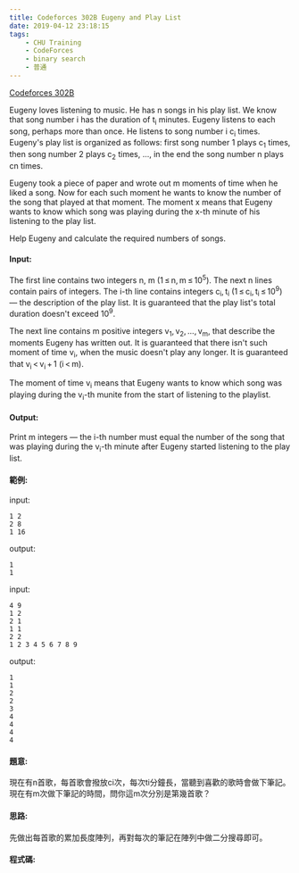 ```yaml
---
title: Codeforces 302B Eugeny and Play List
date: 2019-04-12 23:18:15
tags:
    - CHU Training
    - CodeForces
    - binary search 
    - 普通
---
```

[Codeforces 302B](https://codeforces.com/problemset/problem/302/B)
<!-- more -->
Eugeny loves listening to music. He has n songs in his play list. We know that song number i has the duration of t<sub>i</sub> minutes. Eugeny listens to each song, perhaps more than once. He listens to song number i c<sub>i</sub> times. Eugeny's play list is organized as follows: first song number 1 plays c<sub>1</sub> times, then song number 2 plays c<sub>2</sub> times, ..., in the end the song number n plays cn times.

Eugeny took a piece of paper and wrote out m moments of time when he liked a song. Now for each such moment he wants to know the number of the song that played at that moment. The moment x means that Eugeny wants to know which song was playing during the x-th minute of his listening to the play list.

Help Eugeny and calculate the required numbers of songs.

#### Input:
The first line contains two integers n, m (1 ≤ n, m ≤ 10<sup>5</sup>). The next n lines contain pairs of integers. The i-th line contains integers c<sub>i</sub>, t<sub>i</sub> (1 ≤ c<sub>i</sub>, t<sub>i</sub> ≤ 10<sup>9</sup>) — the description of the play list. It is guaranteed that the play list's total duration doesn't exceed 10<sup>9</sup>.

The next line contains m positive integers v<sub>1</sub>, v<sub>2</sub>, ..., v<sub>m</sub>, that describe the moments Eugeny has written out. It is guaranteed that there isn't such moment of time v<sub>i</sub>, when the music doesn't play any longer. It is guaranteed that v<sub>i</sub> < v<sub>i</sub> + 1 (i < m).

The moment of time v<sub>i</sub> means that Eugeny wants to know which song was playing during the v<sub>i</sub>-th munite from the start of listening to the playlist.

#### Output:
Print m integers — the i-th number must equal the number of the song that was playing during the v<sub>i</sub>-th minute after Eugeny started listening to the play list.

#### 範例:
input:
```
1 2
2 8
1 16
```
output:
```
1
1
```
input:
```
4 9
1 2
2 1
1 1
2 2
1 2 3 4 5 6 7 8 9
```
output:
```
1
1
2
2
3
4
4
4
4
```

#### 題意:
現在有n首歌，每首歌會撥放ci次，每次ti分鐘長，當聽到喜歡的歌時會做下筆記。現在有m次做下筆記的時間，問你這m次分別是第幾首歌？

#### 思路:
先做出每首歌的累加長度陣列，再對每次的筆記在陣列中做二分搜尋即可。

#### 程式碼:
<script src="https://gist.github.com/Daviswww/a131929a6eff93a0bb4e3e48f44ce349.js"></script>

